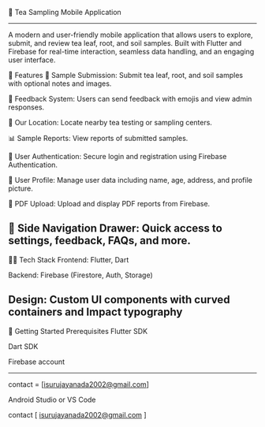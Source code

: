 🍵 Tea Sampling Mobile Application


---
A modern and user-friendly mobile application that allows users to explore, submit, and review tea leaf, root, and soil samples. Built with Flutter and Firebase for real-time interaction, seamless data handling, and an engaging user interface.

📱 Features
🌱 Sample Submission: Submit tea leaf, root, and soil samples with optional notes and images.

📝 Feedback System: Users can send feedback with emojis and view admin responses.

📍 Our Location: Locate nearby tea testing or sampling centers.

📊 Sample Reports: View reports of submitted samples.

🔐 User Authentication: Secure login and registration using Firebase Authentication.

👤 User Profile: Manage user data including name, age, address, and profile picture.

📄 PDF Upload: Upload and display PDF reports from Firebase.

🧭 Side Navigation Drawer: Quick access to settings, feedback, FAQs, and more.
---
🧑‍💻 Tech Stack
Frontend: Flutter, Dart

Backend: Firebase (Firestore, Auth, Storage)

Design: Custom UI components with curved containers and Impact typography
---
🚀 Getting Started
Prerequisites
Flutter SDK

Dart SDK

Firebase account

---
contact = [isurujayanada2002@gmail.com]

Android Studio or VS Code

contact [ isurujayanada2002@gmail.com ]
